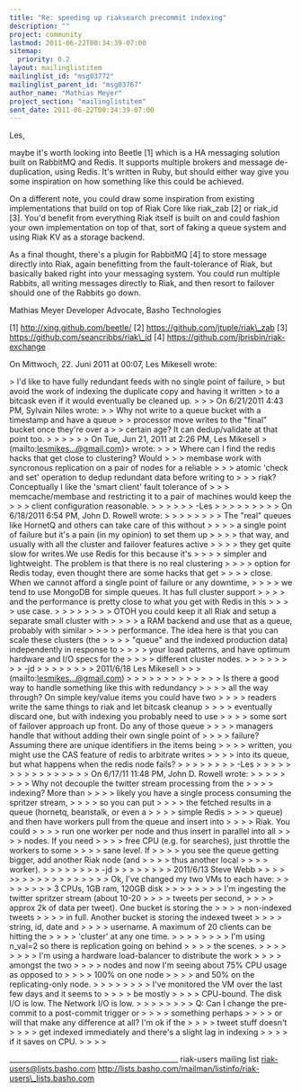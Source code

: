 ```yaml
---
title: "Re: speeding up riaksearch precommit indexing"
description: ""
project: community
lastmod: 2011-06-22T00:34:39-07:00
sitemap:
  priority: 0.2
layout: mailinglistitem
mailinglist_id: "msg03772"
mailinglist_parent_id: "msg03767"
author_name: "Mathias Meyer"
project_section: "mailinglistitem"
sent_date: 2011-06-22T00:34:39-07:00
---
```



Les,

maybe it's worth looking into Beetle [1] which is a HA messaging solution built 
on RabbitMQ and Redis. It supports multiple brokers and message de-duplication, 
using Redis. It's written in Ruby, but should either way give you some 
inspiration on how something like this could be achieved.

On a different note, you could draw some inspiration from existing 
implementations that build on top of Riak Core like riak\_zab [2] or riak\_id 
[3]. You'd benefit from everything Riak itself is built on and could fashion 
your own implementation on top of that, sort of faking a queue system and using 
Riak KV as a storage backend.

As a final thought, there's a plugin for RabbitMQ [4] to store message directly 
into Riak, again benefitting from the fault-tolerance of Riak, but basically 
baked right into your messaging system. You could run multiple Rabbits, all 
writing messages directly to Riak, and then resort to failover should one of 
the Rabbits go down.

Mathias Meyer
Developer Advocate, Basho Technologies

[1] http://xing.github.com/beetle/
[2] https://github.com/jtuple/riak\_zab
[3] https://github.com/seancribbs/riak\_id
[4] https://github.com/jbrisbin/riak-exchange


On Mittwoch, 22. Juni 2011 at 00:07, Les Mikesell wrote:

&gt; I'd like to have fully redundant feeds with no single point of failure, 
&gt; but avoid the work of indexing the duplicate copy and having it written 
&gt; to a bitcask even if it would eventually be cleaned up.
&gt; 
&gt; 
&gt; On 6/21/2011 4:43 PM, Sylvain Niles wrote:
&gt; &gt; Why not write to a queue bucket with a timestamp and have a queue
&gt; &gt; processor move writes to the "final" bucket once they're over a
&gt; &gt; certain age? It can dedup/validate at that point too.
&gt; &gt; 
&gt; &gt; 
&gt; &gt; On Tue, Jun 21, 2011 at 2:26 PM, Les Mikesell &gt; (mailto:lesmikes...@gmail.com)&gt; wrote:
&gt; &gt; &gt; Where can I find the redis hacks that get close to clustering? Would
&gt; &gt; &gt; membase work with syncronous replication on a pair of nodes for a reliable
&gt; &gt; &gt; atomic 'check and set' operation to dedup redundant data before writing to
&gt; &gt; &gt; riak? Conceptually I like the 'smart client' fault tolerance of
&gt; &gt; &gt; memcache/membase and restricting it to a pair of machines would keep the
&gt; &gt; &gt; client configuration reasonable.
&gt; &gt; &gt; 
&gt; &gt; &gt; -Les
&gt; &gt; &gt; 
&gt; &gt; &gt; 
&gt; &gt; &gt; On 6/18/2011 6:54 PM, John D. Rowell wrote:
&gt; &gt; &gt; &gt; 
&gt; &gt; &gt; &gt; The "real" queues like HornetQ and others can take care of this without
&gt; &gt; &gt; &gt; a single point of failure but it's a pain (in my opinion) to set them up
&gt; &gt; &gt; &gt; that way, and usually with all the cluster and failover features active
&gt; &gt; &gt; &gt; they get quite slow for writes.We use Redis for this because it's
&gt; &gt; &gt; &gt; simpler and lightweight. The problem is that there is no real clustering
&gt; &gt; &gt; &gt; option for Redis today, even thought there are some hacks that get
&gt; &gt; &gt; &gt; close. When we cannot afford a single point of failure or any downtime,
&gt; &gt; &gt; &gt; we tend to use MongoDB for simple queues. It has full cluster support
&gt; &gt; &gt; &gt; and the performance is pretty close to what you get with Redis in this
&gt; &gt; &gt; &gt; use case.
&gt; &gt; &gt; &gt; 
&gt; &gt; &gt; &gt; OTOH you could keep it all Riak and setup a separate small cluster with
&gt; &gt; &gt; &gt; a RAM backend and use that as a queue, probably with similar
&gt; &gt; &gt; &gt; performance. The idea here is that you can scale these clusters (the
&gt; &gt; &gt; &gt; "queue" and the indexed production data) independently in response to
&gt; &gt; &gt; &gt; your load patterns, and have optimum hardware and I/O specs for the
&gt; &gt; &gt; &gt; different cluster nodes.
&gt; &gt; &gt; &gt; 
&gt; &gt; &gt; &gt; -jd
&gt; &gt; &gt; &gt; 
&gt; &gt; &gt; &gt; 2011/6/18 Les Mikesell &gt; &gt; &gt; (mailto:lesmikes...@gmail.com)
&gt; &gt; &gt; &gt; &gt;
&gt; &gt; &gt; &gt; 
&gt; &gt; &gt; &gt; Is there a good way to handle something like this with redundancy
&gt; &gt; &gt; &gt; all the way through? On simple key/value items you could have two
&gt; &gt; &gt; &gt; readers write the same things to riak and let bitcask cleanup
&gt; &gt; &gt; &gt; eventually discard one, but with indexing you probably need to use
&gt; &gt; &gt; &gt; some sort of failover approach up front. Do any of those queue
&gt; &gt; &gt; &gt; managers handle that without adding their own single point of
&gt; &gt; &gt; &gt; failure? Assuming there are unique identifiers in the items being
&gt; &gt; &gt; &gt; written, you might use the CAS feature of redis to arbitrate writes
&gt; &gt; &gt; &gt; into its queue, but what happens when the redis node fails?
&gt; &gt; &gt; &gt; 
&gt; &gt; &gt; &gt; -Les
&gt; &gt; &gt; &gt; 
&gt; &gt; &gt; &gt; 
&gt; &gt; &gt; &gt; 
&gt; &gt; &gt; &gt; On 6/17/11 11:48 PM, John D. Rowell wrote:
&gt; &gt; &gt; &gt; 
&gt; &gt; &gt; &gt; Why not decouple the twitter stream processing from the
&gt; &gt; &gt; &gt; indexing? More than
&gt; &gt; &gt; &gt; likely you have a single process consuming the spritzer stream,
&gt; &gt; &gt; &gt; so you can put
&gt; &gt; &gt; &gt; the fetched results in a queue (hornetq, beanstalk, or even a
&gt; &gt; &gt; &gt; simple Redis
&gt; &gt; &gt; &gt; queue) and then have workers pull from the queue and insert into
&gt; &gt; &gt; &gt; Riak. You could
&gt; &gt; &gt; &gt; run one worker per node and thus insert in parallel into all
&gt; &gt; &gt; &gt; nodes. If you need
&gt; &gt; &gt; &gt; free CPU (e.g. for searches), just throttle the workers to some
&gt; &gt; &gt; &gt; sane level. If
&gt; &gt; &gt; &gt; you see the queue getting bigger, add another Riak node (and
&gt; &gt; &gt; &gt; thus another local
&gt; &gt; &gt; &gt; worker).
&gt; &gt; &gt; &gt; 
&gt; &gt; &gt; &gt; -jd
&gt; &gt; &gt; &gt; 
&gt; &gt; &gt; &gt; 2011/6/13 Steve Webb
&gt; &gt; &gt; &gt; &gt;&gt;
&gt; &gt; &gt; &gt; 
&gt; &gt; &gt; &gt; 
&gt; &gt; &gt; &gt; Ok, I've changed my two VMs to each have:
&gt; &gt; &gt; &gt; 
&gt; &gt; &gt; &gt; 3 CPUs, 1GB ram, 120GB disk
&gt; &gt; &gt; &gt; 
&gt; &gt; &gt; &gt; I'm ingesting the twitter spritzer stream (about 10-20
&gt; &gt; &gt; &gt; tweets per second,
&gt; &gt; &gt; &gt; approx 2k of data per tweet). One bucket is storing the
&gt; &gt; &gt; &gt; non-indexed tweets
&gt; &gt; &gt; &gt; in full. Another bucket is storing the indexed tweet
&gt; &gt; &gt; &gt; string, id, date and
&gt; &gt; &gt; &gt; username. A maximum of 20 clients can be hitting the
&gt; &gt; &gt; &gt; 'cluster' at any one time.
&gt; &gt; &gt; &gt; 
&gt; &gt; &gt; &gt; I'm using n\_val=2 so there is replication going on behind
&gt; &gt; &gt; &gt; the scenes.
&gt; &gt; &gt; &gt; 
&gt; &gt; &gt; &gt; I'm using a hardware load-balancer to distribute the work
&gt; &gt; &gt; &gt; amongst the two
&gt; &gt; &gt; &gt; nodes and now I'm seeing about 75% CPU usage as opposed to
&gt; &gt; &gt; &gt; 100% on one node
&gt; &gt; &gt; &gt; and 50% on the replicating-only node.
&gt; &gt; &gt; &gt; 
&gt; &gt; &gt; &gt; I've monitored the VM over the last few days and it seems to
&gt; &gt; &gt; &gt; be mostly
&gt; &gt; &gt; &gt; CPU-bound. The disk I/O is low. The Network I/O is low.
&gt; &gt; &gt; &gt; 
&gt; &gt; &gt; &gt; Q: Can I change the pre-commit to a post-commit trigger or
&gt; &gt; &gt; &gt; something perhaps
&gt; &gt; &gt; &gt; or will that make any difference at all? I'm ok if the
&gt; &gt; &gt; &gt; tweet stuff doesn't
&gt; &gt; &gt; &gt; get indexed immediately and there's a slight lag in indexing
&gt; &gt; &gt; &gt; if it saves on CPU.
&gt; &gt; &gt; &gt; 


\_\_\_\_\_\_\_\_\_\_\_\_\_\_\_\_\_\_\_\_\_\_\_\_\_\_\_\_\_\_\_\_\_\_\_\_\_\_\_\_\_\_\_\_\_\_\_
riak-users mailing list
riak-users@lists.basho.com
http://lists.basho.com/mailman/listinfo/riak-users\_lists.basho.com

